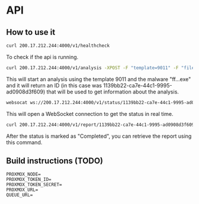 # API

## How to use it

```bash
curl 200.17.212.244:4000/v1/healthcheck
```

To check if the api is running.

```bash
curl 200.17.212.244:4000/v1/analysis -XPOST -F "template=9011" -F "file=@fff351ad66140a5e49eb323c4bf53700.exe"
```

This will start an analysis using the template 9011 and the malware "ff...exe"
and it will return an ID (in this case was 1139bb22-ca7e-44c1-9995-ad0908d3f609)
that will be used to get information about the analysis.

```bash
websocat ws://200.17.212.244:4000/v1/status/1139bb22-ca7e-44c1-9995-ad0908d3f609
```

This will open a WebSocket connection to get the status in real time.

```bash
curl 200.17.212.244:4000/v1/report/1139bb22-ca7e-44c1-9995-ad0908d3f609
```

After the status is marked as "Completed", you can retrieve the report using
this command.

## Build instructions (TODO)

```
PROXMOX_NODE=
PROXMOX_TOKEN_ID=
PROXMOX_TOKEN_SECRET=
PROXMOX_URL=
QUEUE_URL=
```

